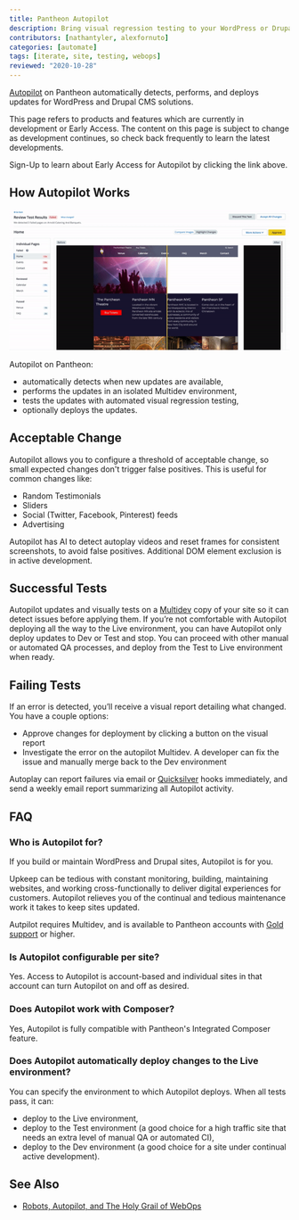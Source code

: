 ```yaml
---
title: Pantheon Autopilot
description: Bring visual regression testing to your WordPress or Drupal site
contributors: [nathantyler, alexfornuto]
categories: [automate]
tags: [iterate, site, testing, webops]
reviewed: "2020-10-28"
---
```


[Autopilot](https://pantheon.io/autopilot?docs) on Pantheon automatically detects, performs, and deploys updates for WordPress and Drupal CMS solutions.

<Alert title="Early Access" type="info" icon="leaf">

This page refers to products and features which are currently in development or Early Access. The content on this page is subject to change as development continues, so check back frequently to learn the latest developments.

</Alert>

<Enablement title="Get Early Access" link="https://pantheon.io/earlyaccess/autopilot?docs">

Sign-Up to learn about Early Access for Autopilot by clicking the link above.

</Enablement>

## How Autopilot Works

![A gif showing Autopilot visual regression testing](../images/dashboard/vrt.gif)

Autopilot on Pantheon:

- automatically detects when new updates are available,
- performs the updates in an isolated Multidev environment,
- tests the updates with automated visual regression testing,
- optionally deploys the updates.

## Acceptable Change

Autopilot allows you to configure a threshold of acceptable change, so small expected changes don't trigger false positives. This is useful for common changes like:

- Random Testimonials
- Sliders
- Social (Twitter, Facebook, Pinterest) feeds
- Advertising

Autopilot has AI to detect autoplay videos and reset frames for consistent screenshots, to avoid false positives. Additional DOM element exclusion is in active development.

## Successful Tests

Autopilot updates and visually tests on a [Multidev](/multidev) copy of your site so it can detect issues before applying them.  If you’re not comfortable with Autopilot deploying all the way to the Live environment, you can have Autopilot only deploy updates to Dev or Test and stop. You can proceed with other manual or automated QA processes, and deploy from the Test to Live environment when ready.

## Failing Tests

If an error is detected, you’ll receive a visual report detailing what changed. You have a couple options:

- Approve changes for deployment by clicking a button on the visual report
- Investigate the error on the autopilot Multidev. A developer can fix the issue and manually merge back to the Dev environment

Autoplay can report failures via email or [Quicksilver](/quicksilver) hooks immediately, and send a weekly email report summarizing all Autopilot activity.

## FAQ

### Who is Autopilot for?

If you build or maintain WordPress and Drupal sites, Autopilot is for you.

Upkeep can be tedious with constant monitoring, building, maintaining websites, and working cross-functionally to deliver digital experiences for customers. Autopilot relieves you of the continual and tedious maintenance work it takes to keep sites updated.

Autpilot requires Multidev, and is available to Pantheon accounts with [Gold support](/support#support-features-and-response-times) or higher.

### Is Autopilot configurable per site?

Yes. Access to Autopilot is account-based and individual sites in that account can turn Autopilot on and off as desired.

### Does Autopilot work with Composer?

Yes, Autopilot is fully compatible with Pantheon's Integrated Composer feature.

### Does Autopilot automatically deploy changes to the Live environment?

You can specify the environment to which Autopilot deploys. When all tests pass, it can:

- deploy to the Live environment,
- deploy to the Test environment (a good choice for a high traffic site that needs an extra level of manual QA or automated CI),
- deploy to the Dev environment (a good choice for a site under continual active development).

## See Also

- [Robots, Autopilot, and The Holy Grail of WebOps](https://pantheon.io/blog/robots-autopilot-and-holy-grail-webops)
